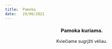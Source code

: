 ```yaml
---
title:  Pamoka
date:   29/06/2021
---
```


### <center>Pamoka kuriama.</center>
<center>Kviečiame sugrįžti vėliau.</center>